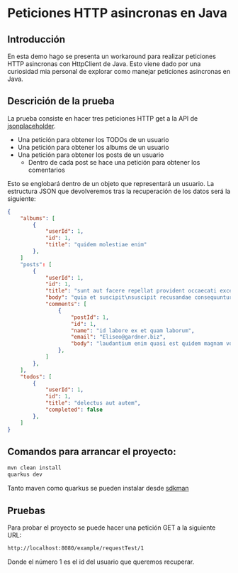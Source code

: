 # Peticiones HTTP asincronas en Java
## Introducción
En esta demo hago se presenta un workaround para realizar peticiones HTTP asincronas con HttpClient de Java.
Esto viene dado por una curiosidad mia personal de explorar como manejar peticiones asincronas en Java.

## Descrición de la prueba
La prueba consiste en hacer tres peticiones HTTP get a la API de [jsonplaceholder](https://jsonplaceholder.typicode.com/).
- Una petición para obtener los TODOs de un usuario
- Una petición para obtener los albums de un usuario
- Una petición para obtener los posts de un usuario
    - Dentro de cada post se hace una petición para obtener los comentarios

Esto se englobará dentro de un objeto que representará un usuario.
La estructura JSON que devolveremos tras la recuperación de los datos será la siguiente:
```json
{
    "albums": [
        {
            "userId": 1,
            "id": 1,
            "title": "quidem molestiae enim"
        },
    ]
    "posts": [
        {
            "userId": 1,
            "id": 1,
            "title": "sunt aut facere repellat provident occaecati excepturi optio reprehenderit",
            "body": "quia et suscipit\nsuscipit recusandae consequuntur expedita et cum\nreprehenderit molestiae ut ut quas totam\nnostrum rerum est autem sunt rem eveniet architecto",
            "comments": [
                {
                    "postId": 1,
                    "id": 1,
                    "name": "id labore ex et quam laborum",
                    "email": "Eliseo@gardner.biz",
                    "body": "laudantium enim quasi est quidem magnam voluptate ipsam eos\ntempora quo necessitatibus\ndolor quam autem quasi\nreiciendis et nam sapiente accusantium"
                },
            ]
        },
    ],
    "todos": [
        {
            "userId": 1,
            "id": 1,
            "title": "delectus aut autem",
            "completed": false
        },
    ]
}
```
## Comandos para arrancar el proyecto:
```bash
mvn clean install
quarkus dev
```
Tanto maven como quarkus se pueden instalar desde [sdkman](https://sdkman.io/)

## Pruebas
Para probar el proyecto se puede hacer una petición GET a la siguiente URL:
```bash
http://localhost:8080/example/requestTest/1
```
Donde el número 1 es el id del usuario que queremos recuperar.